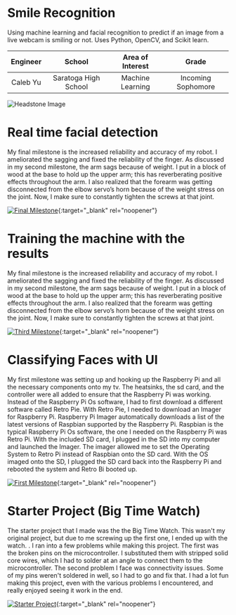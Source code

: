 ﻿# Smile Recognition
Using machine learning and facial recognition to predict if an image from a live webcam is smiling or not. Uses Python, OpenCV, and Scikit learn.

| **Engineer** | **School** | **Area of Interest** | **Grade** |
|:--:|:--:|:--:|:--:|
| Caleb Yu | Saratoga High School | Machine Learning | Incoming Sophomore |


![Headstone Image](https://lh3.googleusercontent.com/pw/AM-JKLWubDX9DI7mwGB0GznaocIjVxcxtainTurdJ3fOPy5NRXLLj4pDch6dC1Qk9dxsGlz61ufM4PvHH9JDj3iaYgpjzVn-Yt5OD8r2lnaCjcHA15QkBZKB-dYSp41W2ei77V1s7yR5B0-JXfX0EDRXHGZb=w1644-h1642-no?authuser=0)
  
# Real time facial detection
My final milestone is the increased reliability and accuracy of my robot. I ameliorated the sagging and fixed the reliability of the finger. As discussed in my second milestone, the arm sags because of weight. I put in a block of wood at the base to hold up the upper arm; this has reverberating positive effects throughout the arm. I also realized that the forearm was getting disconnected from the elbow servo’s horn because of the weight stress on the joint. Now, I make sure to constantly tighten the screws at that joint. 

[![Final Milestone](https://res.cloudinary.com/marcomontalbano/image/upload/v1612573869/video_to_markdown/images/youtube--F7M7imOVGug-c05b58ac6eb4c4700831b2b3070cd403.jpg )](https://www.youtube.com/watch?v=F7M7imOVGug&feature=emb_logo "Final Milestone"){:target="_blank" rel="noopener"}

# Training the machine with the results
My final milestone is the increased reliability and accuracy of my robot. I ameliorated the sagging and fixed the reliability of the finger. As discussed in my second milestone, the arm sags because of weight. I put in a block of wood at the base to hold up the upper arm; this has reverberating positive effects throughout the arm. I also realized that the forearm was getting disconnected from the elbow servo’s horn because of the weight stress on the joint. Now, I make sure to constantly tighten the screws at that joint.

[![Third Milestone](https://res.cloudinary.com/marcomontalbano/image/upload/v1612574014/video_to_markdown/images/youtube--y3VAmNlER5Y-c05b58ac6eb4c4700831b2b3070cd403.jpg)](https://www.youtube.com/watch?v=y3VAmNlER5Y&feature=emb_logo "Second Milestone"){:target="_blank" rel="noopener"}

# Classifying Faces with UI
My first milestone was setting up and hooking up the Raspberry Pi and all the necessary components onto my tv. The heatsinks, the sd card, and the controller were all added to ensure that the Raspberry Pi was working. Instead of the Raspberry Pi Os software, I had to first download a different software called Retro Pie. With Retro Pie, I needed to download an Imager for Raspberry Pi. Raspberry Pi Imager automatically downloads a list of the latest versions of Raspbian supported by the Raspberry Pi. Raspbian is the typical Raspberry Pi Os software, the one I needed on the Raspberry Pi was Retro Pi. With the included SD card, I plugged in the SD into my computer and launched the Imager. The imager allowed me to set the Operating System to Retro Pi instead of Raspbian onto the SD card. With the OS imaged onto the SD, I plugged the SD card back into the Raspberry Pi and rebooted the system and Retro Bi booted up.

[![First Milestone](https://res.cloudinary.com/marcomontalbano/image/upload/v1612574117/video_to_markdown/images/youtube--CaCazFBhYKs-c05b58ac6eb4c4700831b2b3070cd403.jpg)](https://www.youtube.com/watch?v=CaCazFBhYKs "First Milestone"){:target="_blank" rel="noopener"}



# Starter Project (Big Time Watch)
The starter project that I made was the the Big Time Watch. This wasn't my original project, but due to me screwing up the first one, I ended up with the watch. . I ran into a few problems while making this project. The first was the broken pins on the microcontroller. I substituted them with stripped solid core wires, which I had to solder at an angle to connect them to the microcontroller. The second problem I face was connectivity issues. Some of my pins weren't soldered in well, so I had to go and fix that. I had a lot fun making this project, even with the various problems I encountered, and really enjoyed seeing it work in the end. 

[![Starter Project](https://i3.ytimg.com/vi/whtRA3-QsV8/maxresdefault.jpg)](https://www.youtube.com/watch?v=whtRA3-QsV8){:target="_blank" rel="noopener"}
